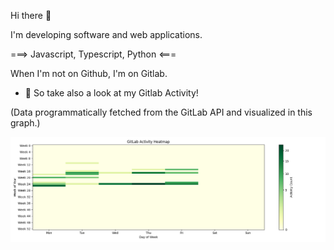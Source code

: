 Hi there 👋

I'm developing software and web applications.

  ===> Javascript, Typescript, Python <===

When I'm not on Github, I'm on Gitlab.

- 🔭 So take also a look at my Gitlab Activity!

(Data programmatically fetched from the GitLab API and visualized in this graph.)


![GitLab Activity](https://raw.githubusercontent.com/remireci/gitlab_activity/main/gitlab_activity.png)

